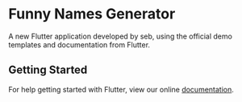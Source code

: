 # Funny Names Generator

A new Flutter application developed by seb, using the official demo templates and documentation from Flutter.

## Getting Started

For help getting started with Flutter, view our online
[documentation](https://flutter.io/).
